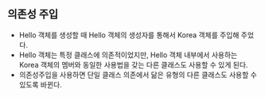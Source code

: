 ## 의존성 주입
- Hello 객체를 생성할 때 Hello 객체의 생성자를 통해서 Korea 객체를 주입해 주었다.
- Hello 객체는 특정 클래스에 의존적이었지만, Hello 객체 내부에서 사용하는 Korea 객체의 멤버와 동일한 사용법을 갖는 다른 클래스도 사용할 수 있게 된다.
- 의존성주입을 사용하면 단일 클래스 의존에서 닮은 유형의 다른 클래스도 사용할 수 있도록 바뀐다.